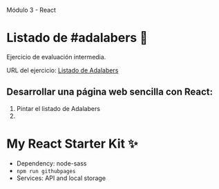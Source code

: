 Módulo 3 - React

# Listado de #adalabers 💜

Ejercicio de evaluación intermedia.

URL del ejercicio: [Listado de Adalabers](#)

## Desarrollar una página web sencilla con React:

1. Pintar el listado de Adalabers
2.

# My React Starter Kit ✨

- Dependency: node-sass
- `npm run githubpages`
- Services: API and local storage
